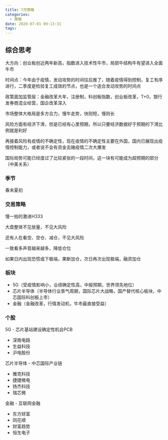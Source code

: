 ```yaml
---
title: 7月策略
categories:
  - 策略
date: 2020-07-01 09:13:31
tags:
---
```

## 综合思考

大方向：创业板创近两年新高，指数进入技术性牛市，局部牛结构牛有望进入全面牛市

时间点：今年由于疫情，发动攻势的时间往后推了，随着疫情得到控制，复工有序进行，二季度是检验复工成效的节点，也是一个适合发动攻势的时间点

政策面加监管层：金融改革大年，注册制，科创板指数，创业板改革，T+0，银行发券商混业经营，国企改革深入

市场整体大格局是多方合力，慢牛走势，快则短，慢则长

风险方面有经济下滑，但是已经有心里预期，所以只要经济数据好于预期的下滑比例就是利好

再接着风险有疫情的不确定性，现在疫情的不确定性主要在外国，国内已展现出疫情控制能力，或者说不会有资金去赌疫情二次大爆发

国际局势可能已经度过了比较紧张的一段时间，这一块有可能成为超预期的部分（中美关系）

### 季节

春末夏初

### 交易策略

慢一拍的激进H333

大盘整体不见放量，不见大风险

还有人在看空、空仓、减仓，不见大风险

一致看多声音越来越多，降低仓位

如果日内出现恐慌或下极端，果断加仓，次日再次出现极端，融资加仓

### 板块

* 5G（受疫情影响小，业绩确定性高，中报预期，世界领先地位）
* 芯片半导体（半导体行业景气周期，国际芯片大战略，国产替代核心板块，中芯国际科创板上市）
* 金融（金融改革，行情发动机，牛市最直接受益）

### 个股

5G - 芯片基站建设确定性机会PCB
* 深南电路
* 生益科技
* 沪电股份

芯片半导体 - 中芯国际产业链
* 雅克科技
* 捷捷微电
* 扬杰科技
* 瑞芯微

金融 - 互联网金融
* 东方财富
* 同花顺
* 财富趋势
* 恒生电子